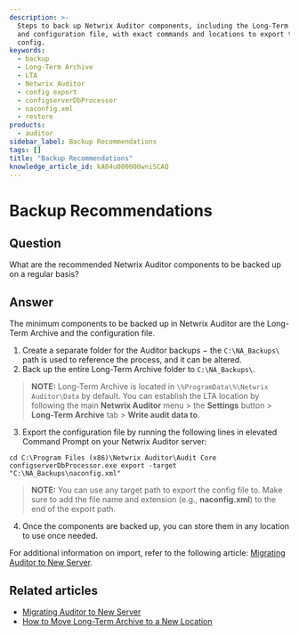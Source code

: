 ```yaml
---
description: >-
  Steps to back up Netwrix Auditor components, including the Long-Term Archive
  and configuration file, with exact commands and locations to export the
  config.
keywords:
  - backup
  - Long-Term Archive
  - LTA
  - Netwrix Auditor
  - config export
  - configserverDbProcessor
  - naconfig.xml
  - restore
products:
  - auditor
sidebar_label: Backup Recommendations
tags: []
title: "Backup Recommendations"
knowledge_article_id: kA04u000000wniSCAQ
---
```


# Backup Recommendations

## Question

What are the recommended Netwrix Auditor components to be backed up on a regular basis?

## Answer

The minimum components to be backed up in Netwrix Auditor are the Long-Term Archive and the configuration file.

1. Create a separate folder for the Auditor backups − the `C:\NA_Backups\` path is used to reference the process, and it can be altered.
2. Back up the entire Long-Term Archive folder to `C:\NA_Backups\`.

> **NOTE:** Long-Term Archive is located in `\%ProgramData\%\Netwrix Auditor\Data` by default. You can establish the LTA location by following the main **Netwrix Auditor** menu > the **Settings** button > **Long-Term Archive** tab > **Write audit data to**.

3. Export the configuration file by running the following lines in elevated Command Prompt on your Netwrix Auditor server:

```text
cd C:\Program Files (x86)\Netwrix Auditor\Audit Core
configserverDbProcessor.exe export -target "C:\NA_Backups\naconfig.xml"
```

> **NOTE:** You can use any target path to export the config file to. Make sure to add the file name and extension (e.g., **naconfig.xml**) to the end of the export path.

4. Once the components are backed up, you can store them in any location to use once needed.

For additional information on import, refer to the following article: [Migrating Auditor to New Server](/docs/kb/auditor/migrating-auditor-to-new-server.md).

## Related articles

- [Migrating Auditor to New Server](/docs/kb/auditor/migrating-auditor-to-new-server.md)
- [How to Move Long-Term Archive to a New Location](/docs/kb/auditor/how-to-move-long-term-archive-to-a-new-location.md)
